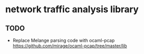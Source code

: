# network traffic analysis library

## TODO

* Replace Melange parsing code with ocaml-pcap https://github.com/mirage/ocaml-pcap/tree/master/lib
